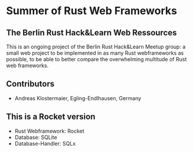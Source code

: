 # Summer of Rust Web Frameworks

## The Berlin Rust Hack&Learn Web Ressources

This is an ongoing project of the Berlin Rust Hack&Learn Meetup group: a small web project to be implemented in as many Rust webframeworks as possible, to be able to better compare the overwhelming multitude of Rust web frameworks.

## Contributors

* Andreas Klostermaier, Egling-Endlhausen, Germany

## This is a Rocket version

* Rust Webframework: Rocket
* Database: SQLite
* Database-Handler: SQLx

